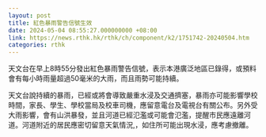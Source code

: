```yaml
---
layout: post
title: 紅色暴雨警告信號生效
date: 2024-05-04 08:55:27.000000000 +08:00
link: https://news.rthk.hk/rthk/ch/component/k2/1751742-20240504.htm
categories: rthk
---
```


天文台在早上8時55分發出紅色暴雨警告信號，表示本港廣泛地區已錄得，或預料會有每小時雨量超過50毫米的大雨，而且雨勢可能持續。

天文台說持續的暴雨，已經或將會導致嚴重水浸及交通擠塞，暴雨亦可能影響學校時間，家長、學生、學校當局及校車司機，應留意電台及電視台有關公布。另外受大雨影響，會有山洪暴發，並且河道已經氾濫或可能會氾濫，提醒市民應遠離河道。河道附近的居民應密切留意天氣情況,，如住所可能出現水浸，應考慮撤離。
